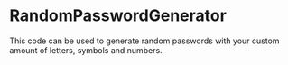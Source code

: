# RandomPasswordGenerator
This code can be used to generate random passwords with your custom amount of letters, symbols and numbers.
